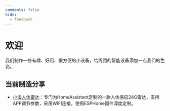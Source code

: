 ```yaml
---
comments: false
hide:
  - feedback
---
```


# 欢迎

我们制作一些有趣、好用、很方便的小设备，给周围的智能设备添加一点我们的色彩。

## 当前制造分享

- [小溪人体雷达](presence_sensor/index.md)：专门为HomeAssistant定制的一款人体感应24G雷达，支持APP调节参数，采用WIFI连接，使用ESPHome固件深度定制。